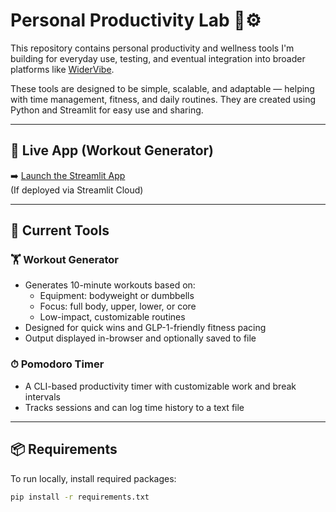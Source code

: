 # Personal Productivity Lab 🧠⚙️

This repository contains personal productivity and wellness tools I'm building for everyday use, testing, and eventual integration into broader platforms like [WiderVibe](https://widervibe.com).

These tools are designed to be simple, scalable, and adaptable — helping with time management, fitness, and daily routines. They are created using Python and Streamlit for easy use and sharing.

---

## 🚀 Live App (Workout Generator)

➡️ [Launch the Streamlit App](https://jbmmurph-personal-productivity-lab.streamlit.app)  
(If deployed via Streamlit Cloud)

---

## 📁 Current Tools

### 🏋️ Workout Generator
- Generates 10-minute workouts based on:
  - Equipment: bodyweight or dumbbells
  - Focus: full body, upper, lower, or core
  - Low-impact, customizable routines
- Designed for quick wins and GLP-1-friendly fitness pacing
- Output displayed in-browser and optionally saved to file

### ⏱ Pomodoro Timer
- A CLI-based productivity timer with customizable work and break intervals
- Tracks sessions and can log time history to a text file

---

## 📦 Requirements

To run locally, install required packages:

```bash
pip install -r requirements.txt
